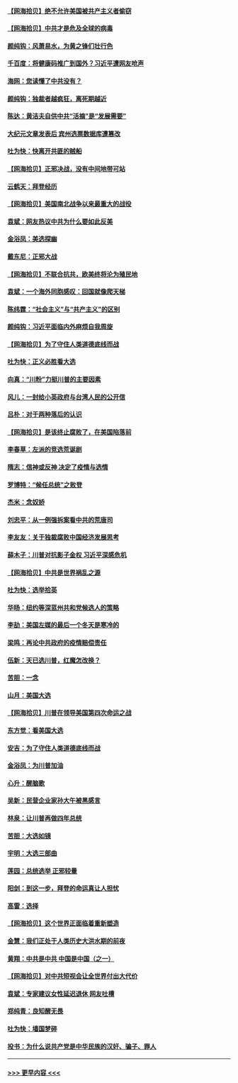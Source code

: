 #### [【网海拾贝】绝不允许美国被共产主义者偷窃](../pages/nsc993/n12573396.md?t=11251703) 
#### [【网海拾贝】中共才是危及全球的病毒](../pages/nsc993/n12571204.md?t=11251703) 
#### [颜纯钩：风萧易水，为黄之锋们壮行色](../pages/nsc993/n12571487.md?t=11251703) 
#### [千百度：将健康码推广到国外？习近平遭网友呛声](../pages/nsc993/n12570808.md?t=11251703) 
#### [海网：您读懂了中共没有？](../pages/nsc993/n12570487.md?t=11251703) 
#### [颜纯钩：独裁者越疯狂，离死期越近](../pages/nsc993/n12569055.md?t=11251703) 
#### [陈达：黄洁夫自供中共“活摘”是“发展需要”](../pages/nsc993/n12568541.md?t=11251703) 
#### [大纪元文章发表后 宾州选票数据库遭篡改](../pages/nsc993/n12568105.md?t=11251703) 
#### [吐为快：快离开共匪的贼船](../pages/nsc993/n12568462.md?t=11251703) 
#### [【网海拾贝】正邪决战，没有中间地带可站](../pages/nsc993/n12568439.md?t=11251703) 
#### [云鹤天：拜登经历](../pages/nsc993/n12567294.md?t=11251703) 
#### [【网海拾贝】美国南北战争以来最重大的战役](../pages/nsc993/n12567247.md?t=11251703) 
#### [袁斌：网友热议中共为什么要如此反美](../pages/nsc993/n12567162.md?t=11251703) 
#### [金浴凤：美选探幽](../pages/nsc993/n12567147.md?t=11251703) 
#### [戴东尼：正邪大战](../pages/nsc993/n12567033.md?t=11251703) 
#### [【网海拾贝】不联合抗共，欧美终将沦为殖民地](../pages/nsc993/n12565068.md?t=11251703) 
#### [袁斌：一个海外同胞感叹：回国就像爬天梯](../pages/nsc993/n12564986.md?t=11251703) 
#### [陈纬霆：“社会主义”与“共产主义”的区别](../pages/nsc993/n12562417.md?t=11251703) 
#### [颜纯钩：习近平面临内外麻烦自我周旋](../pages/nsc993/n12563356.md?t=11251703) 
#### [【网海拾贝】为了守住人类道德底线而战](../pages/nsc993/n12562542.md?t=11251703) 
#### [吐为快：正义必胜看大选](../pages/nsc993/n12561967.md?t=11251703) 
#### [向真：“川粉”力挺川普的主要因素](../pages/nsc993/n12560774.md?t=11251703) 
#### [风儿：一封给小英政府与台湾人民的公开信](../pages/nsc993/n12560581.md?t=11251703) 
#### [吕朴：对于两种落后的认识](../pages/nsc993/n12560492.md?t=11251703) 
#### [【网海拾贝】是该终止腐败了，在美国陷落前](../pages/nsc993/n12559936.md?t=11251703) 
#### [李春草：左派的竞选荒诞剧](../pages/nsc993/n12558380.md?t=11251703) 
#### [隋志：信神或反神 决定了疫情与选情](../pages/nsc993/n12558255.md?t=11251703) 
#### [罗博特：“候任总统”之败登](../pages/nsc993/n12558189.md?t=11251703) 
#### [杰米：念奴娇](../pages/nsc993/n12558174.md?t=11251703) 
#### [刘忠平：从一例强拆案看中共的荒唐司](../pages/nsc993/n12558036.md?t=11251703) 
#### [李友友：关于独裁腐败中国经济发展思考](../pages/nsc993/n12558004.md?t=11251703) 
#### [薛木子：川普对抗影子金权 习近平深感危机](../pages/nsc993/n12557342.md?t=11251703) 
#### [【网海拾贝】中共是世界祸乱之源](../pages/nsc993/n12555353.md?t=11251703) 
#### [吐为快：选举拾英](../pages/nsc993/n12555041.md?t=11251703) 
#### [华旸：纽约等深蓝州共和党候选人的策略](../pages/nsc993/n12554309.md?t=11251703) 
#### [李劼：美国左媒的最后一个冬天是寒冷的](../pages/nsc993/n12552947.md?t=11251703) 
#### [梁鸣：再论中共政府的疫情赔偿责任](../pages/nsc993/n12553012.md?t=11251703) 
#### [伍新：天已选川普，红魔怎改换？](../pages/nsc993/n12552970.md?t=11251703) 
#### [苦胆：一念](../pages/nsc993/n12552957.md?t=11251703) 
#### [山月：美国大选](../pages/nsc993/n12552446.md?t=11251703) 
#### [【网海拾贝】川普在领导美国第四次命运之战](../pages/nsc993/n12551973.md?t=11251703) 
#### [东方觉：看美国大选](../pages/nsc993/n12551647.md?t=11251703) 
#### [安吉：为了守住人类道德底线而战](../pages/nsc993/n12551111.md?t=11251703) 
#### [金浴凤：为川普加油](../pages/nsc993/n12551085.md?t=11251703) 
#### [心升：醒脑歌](../pages/nsc993/n12550984.md?t=11251703) 
#### [吴新：民营企业家孙大午被黑感言](../pages/nsc993/n12550656.md?t=11251703) 
#### [林泉：让川普再做四年总统](../pages/nsc993/n12550640.md?t=11251703) 
#### [苦胆：大选如镜](../pages/nsc993/n12550630.md?t=11251703) 
#### [宇明：大选三部曲](../pages/nsc993/n12550603.md?t=11251703) 
#### [莲园：总统选举 正邪较量](../pages/nsc993/n12550594.md?t=11251703) 
#### [阳剑：到这一步，拜登的命运真让人担忧](../pages/nsc993/n12549093.md?t=11251703) 
#### [高雷：选择](../pages/nsc993/n12549087.md?t=11251703) 
#### [【网海拾贝】这个世界正面临着重新塑造](../pages/nsc993/n12548326.md?t=11251703) 
#### [金慧：我们正处于人类历史大洪水期的前夜](../pages/nsc993/n12547914.md?t=11251703) 
#### [黄翔：中共是中共 中国是中国（之一）](../pages/nsc993/n12547576.md?t=11251703) 
#### [【网海拾贝】对中共短视会让全世界付出大代价](../pages/nsc993/n12546043.md?t=11251703) 
#### [袁斌：专家建议女性延迟退休 网友吐槽](../pages/nsc993/n12545424.md?t=11251703) 
#### [郑纯青：良知醒无畏](../pages/nsc993/n12545394.md?t=11251703) 
#### [吐为快：墙国梦碎](../pages/nsc993/n12545309.md?t=11251703) 
#### [投书：为什么说共产党是中华民族的汉奸、骗子、罪人](../pages/nsc993/n12545089.md?t=11251703) 

----
#### [ >>> 更早内容 <<< ](../indexes/nsc993-earlier.md)
